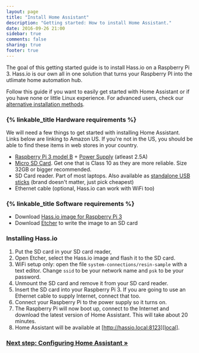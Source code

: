 ```yaml
---
layout: page
title: "Install Home Assistant"
description: "Getting started: How to install Home Assistant."
date: 2016-09-26 21:00
sidebar: true
comments: false
sharing: true
footer: true
---
```


The goal of this getting started guide is to install Hass.io on a Raspberry Pi 3. Hass.io is our own all in one solution that turns your Raspberry PI into the utlimate home automation hub.

Follow this guide if you want to easily get started with Home Assistant or if you have none or little Linux experience. For advanced users, check our [alternative installation methods](/docs/installation/).

### {% linkable_title Hardware requirements %}

We will need a few things to get started with installing Home Assistant. Links below are linking to Amazon US. If you're not in the US, you should be able to find these items in web stores in your country.

 - [Raspberry Pi 3 model B](http://a.co/gEfMqL4) + [Power Supply](http://a.co/cgKUgkt) (atleast 2.5A)
 - [Micro SD Card](http://a.co/gslOydD). Get one that is Class 10 as they are more reliable. Size 32GB or bigger recommended.
 - SD Card reader. Part of most laptops. Also available as [standalone USB sticks](http://a.co/5FCyb0N) (brand doesn't matter, just pick cheapest)
 - Ethernet cable (optional, Hass.io can work with WiFi too)

### {% linkable_title Software requirements %}

 - Download [Hass.io image for Raspberry Pi 3][pi3]
 - Download [Etcher] to write the image to an SD card

[Etcher]: https://etcher.io/
[pi3]: https://github.com/home-assistant/hassio-build/releases/download/1.1/resinos-hassio-1.1-raspberrypi3.img.bz2

### Installing Hass.io

 1. Put the SD card in your SD card reader,
 2. Open Etcher, select the Hass.io image and flash it to the SD card.
 3. WiFi setup only: open the file `system-connections/resin-sample` with a text editor. Change `ssid` to be your network name and `psk` to be your password.
 4. Unmount the SD card and remove it from your SD card reader.
 5. Insert the SD card into your Raspberry Pi 3. If you are going to use an Ethernet cable to supply Internet, connect that too.
 6. Connect your Raspberry Pi to the power supply so it turns on.
 7. The Raspberry Pi will now boot up, connect to the Internet and download the latest version of Home Assistant. This will take about 20 minutes.
 8. Home Assistant will be available at [http://hassio.local:8123][local].

[local]: http://hassio.local:8123

### [Next step: Configuring Home Assistant &raquo;](/getting-started/configuration/)

